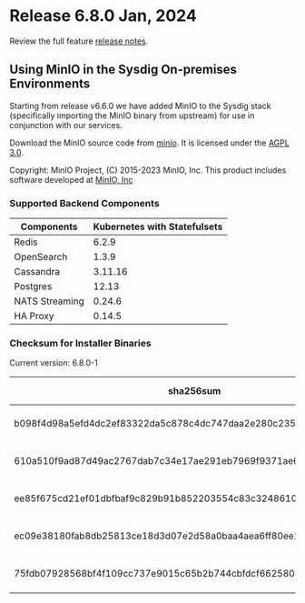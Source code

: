 Release 6.8.0 Jan, 2024
===

Review the full feature [release notes](https://docs.sysdig.com/en/sysdig-on-premises-release-notes.html).

## Using MinIO in the Sysdig On-premises Environments

Starting from release v6.6.0 we have added MinIO to the Sysdig stack (specifically importing the MinIO binary from upstream) for use in conjunction with our services.

Download the MinIO source code from [minio](https://github.com/minio/minio). It is licensed under the [AGPL 3.0](https://github.com/minio/minio/blob/master/LICENSE).

Copyright: MinIO Project, (C) 2015-2023 MinIO, Inc. This product includes software developed at [MinIO, Inc](https://min.io/)

### Supported Backend Components

| **Components** | **Kubernetes with Statefulsets** |
|---|---|
| Redis                      | 6.2.9 |
| OpenSearch                 | 1.3.9 |
| Cassandra                  | 3.11.16 |
| Postgres                   | 12.13 |
| NATS Streaming             | 0.24.6 |
| HA Proxy                   | 0.14.5 |


### Checksum for Installer Binaries

Current version: 6.8.0-1

| **sha256sum** | **Installer binary** |
|---|---|
| b098f4d98a5efd4dc2ef83322da5c878c4dc747daa2e280c235bc6ab45c35b12 | installer-darwin-amd64 |
| 610a510f9ad87d49ac2767dab7c34e17ae291eb7969f9371ae66727193876c18 | installer-darwin-arm64 |
| ee85f675cd21ef01dbfbaf9c829b91b852203554c83c3248610f8ad33fbcf64a | installer-linux-amd64 |
| ec09e38180fab8db25813ce18d3d07e2d58a0baa4aea6ff80ee155d97b99fd74 | installer-linux-arm |
| 75fdb07928568bf4f109cc737e9015c65b2b744cbfdcf66258044e01b03d983d | installer-linux-arm64 |
